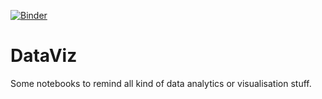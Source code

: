 [![Binder](https://mybinder.org/badge_logo.svg)](https://mybinder.org/v2/gh/quai20/DataViz/master)
# DataViz
Some notebooks to remind all kind of data analytics or visualisation stuff.
